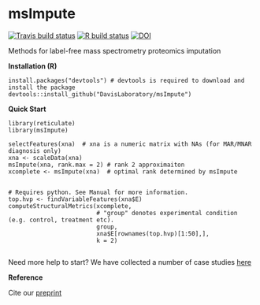 # msImpute
<!-- badges: start -->
[![Travis build status](https://travis-ci.org/DavisLaboratory/msImpute.svg?branch=master)](https://travis-ci.org/DavisLaboratory/msImpute)
[![R build status](https://github.com/https://github.com/DavisLaboratory/msImpute/workflows/R-CMD-check-bioc/badge.svg)](https://github.com/https://github.com/DavisLaboratory/msImpute/actions)
[![DOI](https://zenodo.org/badge/239129382.svg)](https://zenodo.org/badge/latestdoi/239129382)
<!-- badges: end -->

Methods for label-free mass spectrometry proteomics imputation

**Installation (R)**

```
install.packages("devtools") # devtools is required to download and install the package
devtools::install_github("DavisLaboratory/msImpute")
```

**Quick Start**

```
library(reticulate)
library(msImpute)

selectFeatures(xna)  # xna is a numeric matrix with NAs (for MAR/MNAR diagnosis only)
xna <- scaleData(xna) 
msImpute(xna, rank.max = 2) # rank 2 approximaiton
xcomplete <- msImpute(xna)  # optimal rank determined by msImpute


# Requires python. See Manual for more information.
top.hvp <- findVariableFeatures(xna$E)
computeStructuralMetrics(xcomplete, 
                         # "group" denotes experimental condition (e.g. control, treatment etc).
                         group, 
                         xna$E[rownames(top.hvp)[1:50],], 
                         k = 2) 


```

Need more help to start? We have collected a number of case studies [here](https://github.com/soroorh/proteomicscasestudies/blob/master/msImpute_user_guide.pdf)


**Reference**

Cite our [preprint](https://www.biorxiv.org/content/10.1101/2020.08.12.248963v1)

